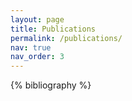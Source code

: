 ```yaml
---
layout: page
title: Publications
permalink: /publications/
nav: true
nav_order: 3
---
```


<div class="publications">

{% bibliography %}

</div>
